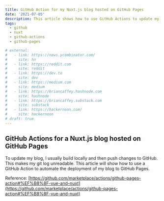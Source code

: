 ```yaml
---
title: GitHub Action for my Nuxt.js blog hosted on GitHub Pages
date: '2021-07-05'
description: This article shows how to use GitHub Actions to update my Nuxt.js blog hosted on GitHub Pages.
tags:
  - github
  - nuxt
  - github-actions
  - github-pages

# external:
#   - link: https://news.ycombinator.com/
#     site: hn
#   - link: https://reddit.com
#     site: reddit
#   - link: https://dev.to
#     site: dev
#   - link: https://medium.com
#     site: medium
#   - link: https://briancaffey.hashnode.com
#     site: hashnode
#   - link: https://briancaffey.substack.com
#     site: substack
#   - link: https://hackernoon.com/
#     site: hackernoon
# draft: true
---
```


## GitHub Actions for a Nuxt.js blog hosted on GitHub Pages

To update my blog, I usually build locally and then push changes to GitHub. This makes my git log unreadable. This article will show how to use a GitHub Action to automate the deployment of my blog to GitHub Pages.

Reference: [https://github.com/marketplace/actions/github-pages-action#%EF%B8%8F-vue-and-nuxt](https://github.com/marketplace/actions/github-pages-action#%EF%B8%8F-vue-and-nuxt)

